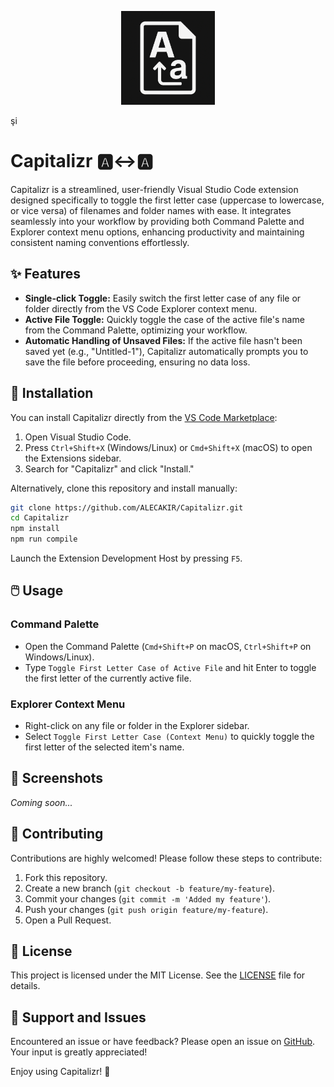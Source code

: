 
<p align="center">
  <img src="icon.png" alt="Capitalizr Icon" width="150">
</p>şi

# Capitalizr 🅰️↔️🅰️

Capitalizr is a streamlined, user-friendly Visual Studio Code extension designed specifically to toggle the first letter case (uppercase to lowercase, or vice versa) of filenames and folder names with ease. It integrates seamlessly into your workflow by providing both Command Palette and Explorer context menu options, enhancing productivity and maintaining consistent naming conventions effortlessly.

## ✨ Features

- **Single-click Toggle:** Easily switch the first letter case of any file or folder directly from the VS Code Explorer context menu.
- **Active File Toggle:** Quickly toggle the case of the active file's name from the Command Palette, optimizing your workflow.
- **Automatic Handling of Unsaved Files:** If the active file hasn't been saved yet (e.g., "Untitled-1"), Capitalizr automatically prompts you to save the file before proceeding, ensuring no data loss.

## 🚀 Installation

You can install Capitalizr directly from the [VS Code Marketplace](https://marketplace.visualstudio.com/items?itemName=ALECAKIR.capitalizr):

1. Open Visual Studio Code.
2. Press `Ctrl+Shift+X` (Windows/Linux) or `Cmd+Shift+X` (macOS) to open the Extensions sidebar.
3. Search for "Capitalizr" and click "Install."

Alternatively, clone this repository and install manually:

```bash
git clone https://github.com/ALECAKIR/Capitalizr.git
cd Capitalizr
npm install
npm run compile
```

Launch the Extension Development Host by pressing `F5`.

## 🖱️ Usage

### Command Palette
- Open the Command Palette (`Cmd+Shift+P` on macOS, `Ctrl+Shift+P` on Windows/Linux).
- Type `Toggle First Letter Case of Active File` and hit Enter to toggle the first letter of the currently active file.

### Explorer Context Menu
- Right-click on any file or folder in the Explorer sidebar.
- Select `Toggle First Letter Case (Context Menu)` to quickly toggle the first letter of the selected item's name.

## 📸 Screenshots

*Coming soon...*

## 🤝 Contributing

Contributions are highly welcomed! Please follow these steps to contribute:

1. Fork this repository.
2. Create a new branch (`git checkout -b feature/my-feature`).
3. Commit your changes (`git commit -m 'Added my feature'`).
4. Push your changes (`git push origin feature/my-feature`).
5. Open a Pull Request.

## 📃 License

This project is licensed under the MIT License. See the [LICENSE](LICENSE) file for details.

## 📩 Support and Issues

Encountered an issue or have feedback? Please open an issue on [GitHub](https://github.com/ALECAKIR/Capitalizr/issues). Your input is greatly appreciated!

Enjoy using Capitalizr! 🚀